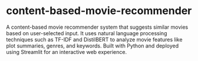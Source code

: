 # content-based-movie-recommender
A content-based movie recommender system that suggests similar movies based on user-selected input. It uses natural language processing techniques such as TF-IDF and DistilBERT to analyze movie features like plot summaries, genres, and keywords. Built with Python and deployed using Streamlit for an interactive web experience.
